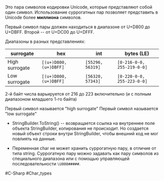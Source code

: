 Это пара символов кодировки Unicode, которые представляют собой один символ. Использование суррогатных пар позволяет представить в Unicode более **миллиона** символов.

Первый символ пары должен находиться в диапазоне от U+D800 до U+DBFF. Второй -- от U+DC00 до U+DFFF.

Диапазоны в разных представлениях:

surrogate| hex | int | bytes (LE)
-|-|-|-
High surrogate | `[(u+)D800, (u+)DBFF]` | `[55296, 56319]` | `[0-216-0-0, 255-219-0-0]`
Low surrogate | `[(u+)D800, (u+)DBFF]` | `[56320, 57343]` | `[0-220-0-0, 255-223-0-0]`

2-й байт числа варьируется от 216 до 223 включительно (и с полным диапазоном младшего 1-го байта)

Первый символ называется "high surrogate"
Первый символ называется "low surrogate"

* StringBuilder.ToString() -- возвращается ссылка на внутреннее поле объекта StringBuilder, копирования не происходит. Но создается новый объект строки внутри StringBuilder, чтобы внешний код не мог повлиять на данные.

* Переменная char не может хранить суррогатную пару, в отличие от типа string. Суррогатную пару можно задавать как пару символов из специального диапазона или с помощью управляющей последовательности `\U000#####`.

#C-Sharp #Char_types